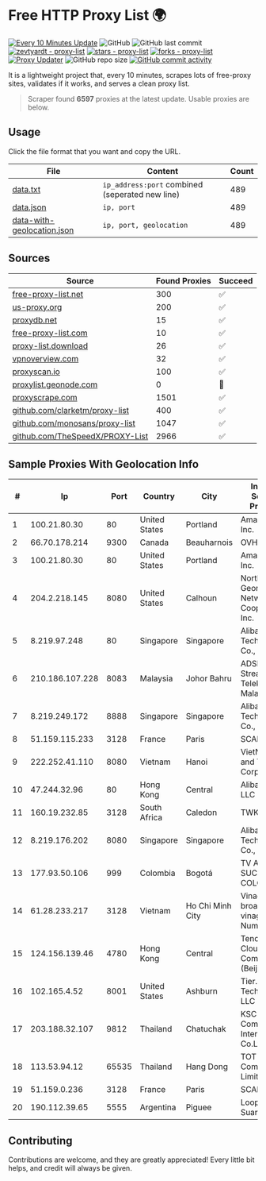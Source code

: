 
# Free HTTP Proxy List 🌍

[![Every 10 Minutes Update](https://github.com/mertguvencli/http-proxy-list/actions/workflows/main.yml/badge.svg?branch=main)](https://github.com/mertguvencli/http-proxy-list/actions/workflows/main.yml)
![GitHub](https://img.shields.io/github/license/mertguvencli/http-proxy-list)
![GitHub last commit](https://img.shields.io/github/last-commit/mertguvencli/http-proxy-list)
[![zevtyardt - proxy-list](https://img.shields.io/static/v1?label=zevtyardt&message=proxy-list&color=blue&logo=github)](https://github.com/zevtyardt/proxy-list "Go to GitHub repo")
[![stars - proxy-list](https://img.shields.io/github/stars/zevtyardt/proxy-list?style=social)](https://github.com/zevtyardt/proxy-list)
[![forks - proxy-list](https://img.shields.io/github/forks/zevtyardt/proxy-list?style=social)](https://github.com/zevtyardt/proxy-list)
[![Proxy Updater](https://github.com/zevtyardt/proxy-list/workflows/Proxy%20Updater/badge.svg)](https://github.com/zevtyardt/proxy-list/actions?query=workflow:"Proxy+Updater")
![GitHub repo size](https://img.shields.io/github/repo-size/zevtyardt/proxy-list)
[![GitHub commit activity](https://img.shields.io/github/commit-activity/m/zevtyardt/proxy-list?logo=commits)](https://github.com/zevtyardt/proxy-list/commits/main)

It is a lightweight project that, every 10 minutes, scrapes lots of free-proxy sites, validates if it works, and serves a clean proxy list.

> Scraper found **6597** proxies at the latest update. Usable proxies are below.

## Usage

Click the file format that you want and copy the URL.

|File|Content|Count|
|----|-------|-----|
|[data.txt](https://raw.githubusercontent.com/mertguvencli/http-proxy-list/main/proxy-list/data.txt)|`ip_address:port` combined (seperated new line)|489|
|[data.json](https://raw.githubusercontent.com/mertguvencli/http-proxy-list/main/proxy-list/data.json)|`ip, port`|489|
|[data-with-geolocation.json](https://raw.githubusercontent.com/mertguvencli/http-proxy-list/main/proxy-list/data-with-geolocation.json)|`ip, port, geolocation`|489|

## Sources

|Source|Found Proxies|Succeed|
|------|-------------|-------|
|[free-proxy-list.net](https://free-proxy-list.net)|300|✅|
|[us-proxy.org](https://www.us-proxy.org)|200|✅|
|[proxydb.net](http://proxydb.net)|15|✅|
|[free-proxy-list.com](https://free-proxy-list.com/?page=&port=&type%5B%5D=http&type%5B%5D=https&up_time=0&search=Search)|10|✅|
|[proxy-list.download](https://www.proxy-list.download/HTTP)|26|✅|
|[vpnoverview.com](https://vpnoverview.com/privacy/anonymous-browsing/free-proxy-servers)|32|✅|
|[proxyscan.io](https://www.proxyscan.io)|100|✅|
|[proxylist.geonode.com](https://proxylist.geonode.com/api/proxy-list?limit=300&page=1&sort_by=lastChecked&sort_type=desc&protocols=http,https)|0|🚫|
|[proxyscrape.com](https://api.proxyscrape.com/v2/?request=displayproxies&protocol=http&timeout=10000&country=all&ssl=all&anonymity=all)|1501|✅|
|[github.com/clarketm/proxy-list](https://raw.githubusercontent.com/clarketm/proxy-list/master/proxy-list-raw.txt)|400|✅|
|[github.com/monosans/proxy-list](https://raw.githubusercontent.com/monosans/proxy-list/main/proxies/http.txt)|1047|✅|
|[github.com/TheSpeedX/PROXY-List](https://raw.githubusercontent.com/TheSpeedX/PROXY-List/master/http.txt)|2966|✅|


## Sample Proxies With Geolocation Info

|#|Ip|Port|Country|City|Internet Service Provider|
|-|--|----|-------|----|-------------------------|
|1|100.21.80.30|80|United States|Portland|Amazon.com, Inc.|
|2|66.70.178.214|9300|Canada|Beauharnois|OVH SAS|
|3|100.21.80.30|80|United States|Portland|Amazon.com, Inc.|
|4|204.2.218.145|8080|United States|Calhoun|North Georgia Network Cooperative, Inc.|
|5|8.219.97.248|80|Singapore|Singapore|Alibaba (US) Technology Co., Ltd.|
|6|210.186.107.228|8083|Malaysia|Johor Bahru|ADSL Streamyx Telekom Malaysia|
|7|8.219.249.172|8888|Singapore|Singapore|Alibaba (US) Technology Co., Ltd.|
|8|51.159.115.233|3128|France|Paris|SCALEWAY|
|9|222.252.41.110|8080|Vietnam|Hanoi|VietNam Post and Telecom Corporation|
|10|47.244.32.96|80|Hong Kong|Central|Alibaba.com LLC|
|11|160.19.232.85|3128|South Africa|Caledon|TWK-COMM|
|12|8.219.176.202|8080|Singapore|Singapore|Alibaba (US) Technology Co., Ltd.|
|13|177.93.50.106|999|Colombia|Bogotá|TV AZTECA SUCURSAL COLOMBIA|
|14|61.28.233.217|3128|Vietnam|Ho Chi Minh City|Vinadata broadcast via vinagame AS Number|
|15|124.156.139.46|4780|Hong Kong|Central|Tencent Cloud Computing (Beijing) Co|
|16|102.165.4.52|8001|United States|Ashburn|Tier.Net Technologies LLC|
|17|203.188.32.107|9812|Thailand|Chatuchak|KSC Commercial Internet Co.Ltd|
|18|113.53.94.12|65535|Thailand|Hang Dong|TOT Public Company Limited|
|19|51.159.0.236|3128|France|Paris|SCALEWAY|
|20|190.112.39.65|5555|Argentina|Piguee|Loop Coronel Suarez S.A.|



## Contributing

Contributions are welcome, and they are greatly appreciated! Every
little bit helps, and credit will always be given.

